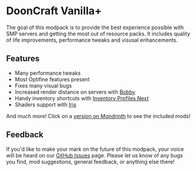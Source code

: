 # DoonCraft Vanilla+
The goal of this modpack is to provide the best experience possible with SMP servers and getting the most out of resource packs. It includes quality of life improvements, performance tweaks and visusal enhancements.
## Features
- Many performance tweaks
- Most Optifine features present
- Fixes many visual bugs
- Increased render distance on servers with [Bobby](https://modrinth.com/mod/bobby)
- Handy inventory shortcuts with [Inventory Profiles Next](https://modrinth.com/mod/inventory-profiles-next)
- Shaders support with [Iris](https://modrinth.com/mod/iris)

And much more! Click on a [version on Mondrinth](https://modrinth.com/modpack/dooncraft-vanilla/versions) to see the included mods!

## Feedback
If you'd like to make your mark on the future of this modpack, your voice will be heard on our [GitHub Issues](https://github.com/DoonGuy/DoonCraft-Vanilla-Plus/issues) page. Please let us know of any bugs you find, mod suggestions, general feedback, or anything else there!
